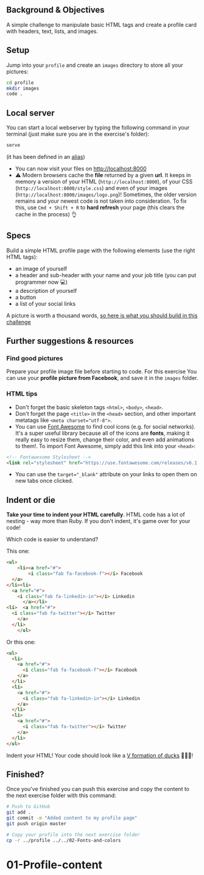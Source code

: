 ## Background & Objectives

A simple challenge to manipulate basic HTML tags and create a profile card with headers, text, lists, and images.

## Setup

Jump into your `profile` and create an `images` directory to store all your pictures:

```bash
cd profile
mkdir images
code .
```

## Local server

You can start a local webserver by typing the following command in your terminal (just make sure you are in the exercise's folder):

```bash
serve
```

(it has been defined in an [alias](https://github.com/lewagon/dotfiles/blob/f894306fd81502f1fe513dd253e3129f4b56874d/aliases#L7))

- You can now visit your files on [http://localhost:8000](http://localhost:8000)
- ⚠️ Modern browsers cache the **file** returned by a given **url**. It keeps in memory a version of your HTML (`http://localhost:8000`), of your CSS (`http://localhost:8000/style.css`) and even of your images (`http://localhost:8000/images/logo.png`)! Sometimes, the older version remains and your newest code is not taken into consideration. To fix this, use `Cmd + Shift + R` to **hard refresh** your page (this clears the cache in the process) 👌

## Specs

Build a simple HTML profile page with the following elements (use the right HTML tags):

- an image of yourself
- a header and sub-header with your name and your job title (you can put programmer now 💻)
- a description of yourself
- a button
- a list of your social links

A picture is worth a thousand words, [so here is what you should build in this challenge](https://lewagon.github.io/html-css-challenges/01-profile-content-new/)

## Further suggestions & resources

### Find **good** pictures

Prepare your profile image file before starting to code. For this exercise You can use your **profile picture from Facebook**, and save it in the `images` folder.

### HTML tips

- Don't forget the basic skeleton tags `<html>`, `<body>`, `<head>`.
- Don't forget the page `<title>` in the `<head>` section, and other important metatags like `<meta charset="utf-8">`.
- You can use [Font Awesome](https://fontawesome.com/icons) to find cool icons (e.g. for social networks). It's a super useful library because all of the icons are **fonts**, making it really easy to resize them, change their color, and even add animations to them!. To import Font Awesome, simply add this link into your `<head>`:

```html
<!-- Fontawesome Stylesheet -->
<link rel="stylesheet" href="https://use.fontawesome.com/releases/v6.1.2/css/all.css">
```

- You can use the `target="_blank"` attribute on your links to open them on new tabs once clicked.

## Indent or die

**Take your time to indent your HTML carefully**. HTML code has a lot of nesting - way more than Ruby. If you don't indent, it's game over for your code!

Which code is easier to understand?

This one:

```html
<ul>
    <li><a href="#">
        <i class="fab fa-facebook-f"></i> Facebook
  </a>
</li><li>
  <a href="#">
    <i class="fab fa-linkedin-in"></i> Linkedin
      </a></li>
<li>  <a href="#">
  <i class="fab fa-twitter"></i> Twitter
    </a>
  </li>
    </ul>
```

Or this one:

```html
<ul>
  <li>
    <a href="#">
      <i class="fab fa-facebook-f"></i> Facebook
    </a>
  </li>
  <li>
    <a href="#">
      <i class="fab fa-linkedin-in"></i> Linkedin
    </a>
  </li>
  <li>
    <a href="#">
      <i class="fab fa-twitter"></i> Twitter
    </a>
  </li>
</ul>
```

Indent your HTML! Your code should look like a [V formation of ducks](https://upload.wikimedia.org/wikipedia/commons/0/0b/Eurasian_Cranes_migrating_to_Meyghan_Salt_Lake.jpg) 🦆🦆🦆!

## Finished?

Once you've finished you can push this exercise and copy the content to the next exercise folder with this command:

```bash
# Push to GitHub
git add .
git commit -m "Added content to my profile page"
git push origin master

# Copy your profile into the next exercise folder
cp -r ../profile ../../02-Fonts-and-colors
```
# 01-Profile-content
